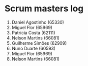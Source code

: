 # Scrum masters log
1. Daniel Agostinho (65330)
2. Miguel Flor (65969)
3. Patrícia Costa (62111)
4. Nelson Martins (66081) 
5. Guilherme Simões (62909) 
6. Nuno Duarte (60593) 
7. Miguel Flor (65969) 
8. Nelson Martins (66081) 

